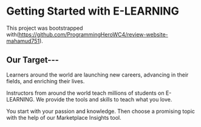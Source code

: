 # Getting Started with E-LEARNING

This project was bootstrapped with(https://github.com/ProgrammingHeroWC4/review-website-mahamud751).

## Our Target---
Learners around the world are launching new careers, advancing in their fields, and enriching their lives.

Instructors from around the world teach millions of students on E-LEARNING. We provide the tools and skills to teach what you love.

You start with your passion and knowledge. Then choose a promising topic with the help of our Marketplace Insights tool.



